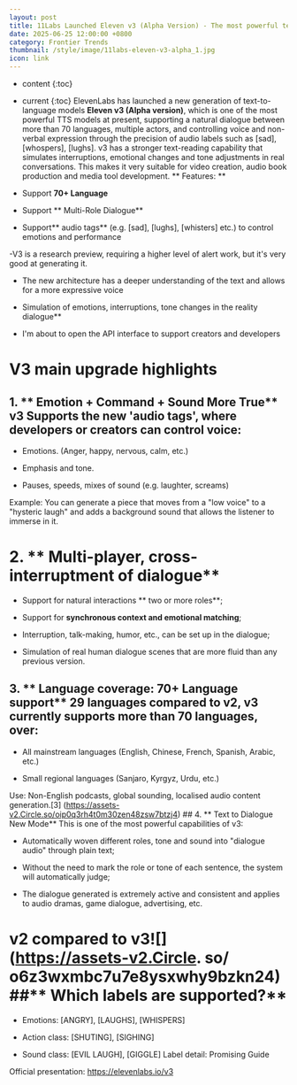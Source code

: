 ```yaml
---
layout: post
title: 11Labs Launched Eleven v3 (Alpha Version) - The most powerful text-to-speech model ever-"Not only speak, but act."
date: 2025-06-25 12:00:00 +0800
category: Frontier Trends
thumbnail: /style/image/11labs-eleven-v3-alpha_1.jpg
icon: link
---
```

* content
{:toc}

* current {:toc} ElevenLabs has launched a new generation of text-to-language models **Eleven v3 (Alpha version)**, which is one of the most powerful TTS models at present, supporting a natural dialogue between more than 70 languages, multiple actors, and controlling voice and non-verbal expression through the precision of audio labels such as [sad], [whospers], [lughs]. v3 has a stronger text-reading capability that simulates interruptions, emotional changes and tone adjustments in real conversations. This makes it very suitable for video creation, audio book production and media tool development. ** Features: **

- Support **70+ Language**

- Support ** Multi-Role Dialogue**

- Support** audio tags** (e.g. [sad], [lughs], [whisters] etc.) to control emotions and performance

-V3 is a research preview, requiring a higher level of alert work, but it's very good at generating it.

- The new architecture has a deeper understanding of the text and allows for a more expressive voice

- Simulation of emotions, interruptions, tone changes in the reality dialogue**

- I'm about to open the API interface to support creators and developers

#  V3 main upgrade highlights

## 1. ** Emotion + Command + Sound  More True** v3 Supports the new '**audio tags'**, where developers or creators can control voice:

- Emotions. (Anger, happy, nervous, calm, etc.)

- Emphasis and tone.

- Pauses, speeds, mixes of sound (e.g. laughter, screams)

Example: You can generate a piece that moves from a "low voice" to a "hysteric laugh" and adds a background sound that allows the listener to immerse in it.

# 2. ** Multi-player, cross-interruptment of dialogue**

- Support for natural interactions ** two or more roles**;

- Support for **synchronous context and emotional matching**;

- Interruption, talk-making, humor, etc., can be set up in the dialogue;

- Simulation of real human dialogue scenes that are more fluid than any previous version.

## 3. ** Language coverage: 70+ Language support** 29 languages compared to v2, **v3 currently supports more than 70 languages**, over:

- All mainstream languages (English, Chinese, French, Spanish, Arabic, etc.)

- Small regional languages (Sanjaro, Kyrgyz, Urdu, etc.)

Use: Non-English podcasts, global sounding, localised audio content generation.[3] (https://assets-v2.Circle.so/oip0q3rh4t0m30zen48zsw7btzj4) ## 4. ** Text to Dialogue New Mode** This is one of the most powerful capabilities of v3:

- Automatically woven different roles, tone and sound into "dialogue audio" through plain text;

- Without the need to mark the role or tone of each sentence, the system will automatically judge;

- The dialogue generated is extremely active and consistent and applies to audio dramas, game dialogue, advertising, etc.

# v2 compared to v3![] (https://assets-v2.Circle. so/ o6z3wxmbc7u7e8ysxwhy9bzkn24) ##** Which labels are supported?**

- Emotions: [ANGRY], [LAUGHS], [WHISPERS]

- Action class: [SHUTING], [SIGHING]

- Sound class: [EVIL LAUGH], [GIGGLE] Label detail: Promising Guide

Official presentation: https://elevenlabs.io/v3